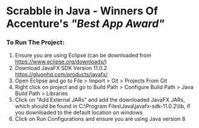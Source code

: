 # Scrabble in Java - Winners Of Accenture's <i>"Best App Award"</i>
### To Run The Project:
1. Ensure you are using Eclipse (can be downloaded from https://www.eclipse.org/downloads/)
2. Download JavaFX SDK Version 11.0.2 https://gluonhq.com/products/javafx/
3. Open Eclipse and go to File > Import > Git > Projects From Git
4. Right click on project and go to Build Path > Configure Build Path > Java Build Path > Libraries
5. Click on "Add External JARs" and add the downloaded JavaFX JARs, which should be found in C:\Program Files\Java\javafx-sdk-11.0.2\lib, if you downloaded to the default location on windows
6. Click on Run Configurations and ensure you are using Java version 8
